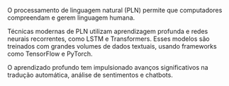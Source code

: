 O processamento de linguagem natural (PLN) permite que computadores compreendam e gerem linguagem humana.

Técnicas modernas de PLN utilizam aprendizagem profunda e redes neurais recorrentes, como LSTM e Transformers. 
Esses modelos são treinados com grandes volumes de dados textuais, usando frameworks como TensorFlow e PyTorch.

O aprendizado profundo tem impulsionado avanços significativos na tradução automática, análise de sentimentos e chatbots.
